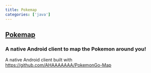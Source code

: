 ```yaml
---
title: Pokemap
categories: ['java']
---
```

## [Pokemap](https://github.com/omkarmoghe/Pokemap)

### A native Android client to map the Pokemon around you!

A native Android client built with https://github.com/AHAAAAAAA/PokemonGo-Map
